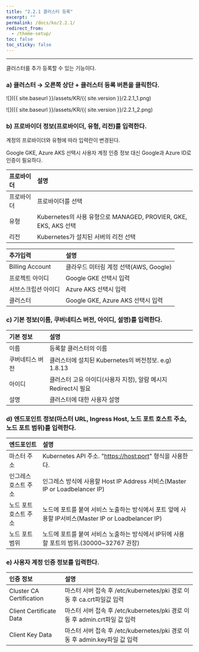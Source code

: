 ```yaml
---
title: "2.2.1 클러스터 등록"
excerpt: ""
permalink: /docs/ko/2.2.1/
redirect_from:
  - /theme-setup/
toc: false
toc_sticky: false
---
```


---
클러스터를 추가 등록할 수 있는 기능이다.

### a\) 클러스터 → 오른쪽 상단 + 클러스터 등록 버튼을 클릭한다.

![]({{ site.baseurl }}/assets/KR/{{ site.version }}/2.2.1_1.png)

![]({{ site.baseurl }}/assets/KR/{{ site.version }}/2.2.1_2.png)

### b\) 프로바이더 정보\(프로바이더, 유형, 리전\)를 입력한다.

계정의 프로바이더와 유형에 따라 입력란이 변경된다.

Google GKE, Azure AKS 선택시 사용자 계정 인증 정보 대신 Google과 Azure ID로 인증이 필요하다.

| **프로바이더** | **설명**                                                  |
| :-------- | :------------------------------------------------------ |
| 프로바이더     | 프로바이더를 선택                                               |
| 유형        | Kubernetes의 사용 유형으로 MANAGED, PROVIER, GKE, EKS, AKS  선택 |
| 리전        | Kubernetes가 설치된 서버의 리전 선택                               |

| **추가입력**        | **설명**                       |
| :-------------- | :--------------------------- |
| Billing Account | 클라우드 미터링 계정 선택(AWS, Google)  |
| 프로젝트 아이디        | Google GKE 선택시 입력            |
| 서브스크립션 아이디      | Azure AKS 선택시 입력             |
| 클러스터            | Google GKE, Azure AKS 선택시 입력 |

### c\) 기본 정보\(이름, 쿠버네티스 버전, 아이디, 설명\)를 입력한다.

| **기본 정보** | **설명**                                   |
| :-------- | :--------------------------------------- |
| 이름        | 등록할 클러스터의 이름                             |
| 쿠버네티스 버전  | 클러스터에 설치된 Kubernetes의 버전정보. e.g\) 1.8.13 |
| 아이디       | 클러스터 고유 아이디(사용자 지정), 알람 메시지 Redirect시 필요 |
| 설명        | 클러스터에 대한 사용자 설명                          |


### d\) 엔드포인트 정보\(마스터 URL, Ingress Host, 노드 포트 호스트 주소, 노드 포트 범위\)를 입력한다.

| 엔드포인트        | 설명                                                                       |
| :----------- | :----------------------------------------------------------------------- |
| 마스터 주소       | Kubernetes API 주소. "[https://host:port](https://host:port)" 형식을 사용한다.    |
| 인그레스 호스트 주소  | 인그레스 방식에 사용할 Host IP Address 서비스\(Master IP or Loadbelancer IP\)         |
| 노드 포트 호스트 주소 | 노드에 포트를 붙여 서비스 노출하는 방식에서 포트 앞에 사용할 IP서비스\(Master IP or Loadbelancer IP\) |
| 노드 포트 범위     | 노드에 포트를 붙여 서비스 노출하는 방식에서 IP뒤에 사용할 포트의 범위.\(30000~32767 권장\)              |

### e\) 사용자 계정 인증 정보를 입력한다.

| 인증 정보                    | 설명                                                       |
| :----------------------- | :------------------------------------------------------- |
| Cluster CA Certification | 마스터 서버 접속 후 /etc/kubernetes/pki 경로 이동 후 ca.crt파일값 입력     |
| Client Certificate Data  | 마스터 서버 접속 후 /etc/kubernetes/pki 경로 이동 후 admin.crt파일 값 입력 |
| Client Key Data          | 마스터 서버 접속 후 /etc/kubernetes/pki 경로 이동 후 admin.key파일 값 입력 |
